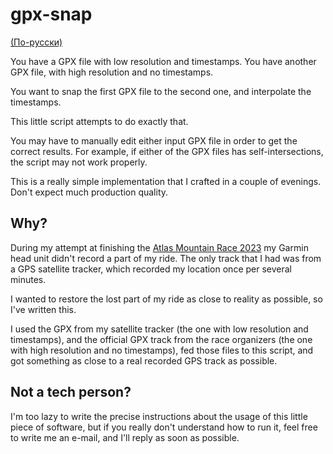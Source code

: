 # gpx-snap

[(По-русски)](README_ru.md)

You have a GPX file with low resolution and timestamps. You have another GPX file, with high resolution and no
timestamps.

You want to snap the first GPX file to the second one, and interpolate the timestamps.

This little script attempts to do exactly that.

You may have to manually edit either input GPX file in order to get the correct results. For example, if either of the
GPX files has self-intersections, the script may not work properly.

This is a really simple implementation that I crafted in a couple of evenings. Don't expect much production quality.

## Why?

During my attempt at finishing the [Atlas Mountain Race 2023](http://atlasmountainrace.com/) my Garmin head unit
didn't record a part of my ride. The only track that I had was from a GPS satellite tracker, which recorded my location
once per several minutes.

I wanted to restore the lost part of my ride as close to reality as possible, so I've written this.

I used the GPX from my satellite tracker (the one with low resolution and timestamps),
and the official GPX track from the race organizers (the one with high resolution and no timestamps), fed those files to
this script, and got something as close to a real recorded GPS track as possible.

## Not a tech person?

I'm too lazy to write the precise instructions about the usage of this little piece of software, but if you really don't
understand how to run it, feel free to write me an e-mail, and I'll reply as soon as possible.